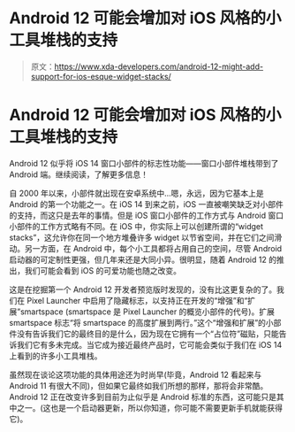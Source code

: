 # Android 12 可能会增加对 iOS 风格的小工具堆栈的支持

> 原文：<https://www.xda-developers.com/android-12-might-add-support-for-ios-esque-widget-stacks/>

# Android 12 可能会增加对 iOS 风格的小工具堆栈的支持

Android 12 似乎将 iOS 14 窗口小部件的标志性功能——窗口小部件堆栈带到了 Android 端。继续阅读，了解更多信息！

自 2000 年以来，小部件就出现在安卓系统中...嗯，永远，因为它基本上是 Android 的第一个功能之一。在 iOS 14 到来之前，iOS 一直被嘲笑缺乏对小部件的支持，而这只是去年的事情。但是 iOS 窗口小部件的工作方式与 Android 窗口小部件的工作方式略有不同。在 iOS 中，你实际上可以创建所谓的“widget stacks”，这允许你在同一个地方堆叠许多 widget 以节省空间，并在它们之间滑动。另一方面，在 Android 中，每个小工具都将占用自己的空间，尽管 Android 启动器的可定制性更强，但几年来还是大同小异。很明显，随着 Android 12 的推出，我们可能会看到 iOS 的可爱功能也随之改变。

这是在挖掘第一个 Android 12 开发者预览版时发现的，没有比这更复杂的了。我们在 Pixel Launcher 中启用了隐藏标志，以支持正在开发的“增强”和“扩展”smartspace (smartspace 是 Pixel Launcher 的概览小部件的代号)。扩展 smartspace 标志“将 smartspace 的高度扩展到两行。”这个“增强和扩展”的小部件没有告诉我们它的最终目的是什么，因为现在它拥有一个“占位符”磁贴，只能告诉我们它有多未完成。当它成为接近最终产品时，它可能会类似于我们在 iOS 14 上看到的许多小工具堆栈。

虽然现在谈论这项功能的具体用途还为时尚早(毕竟，Android 12 看起来与 Android 11 有很大不同)，但如果它最终如我们所想的那样，那将会非常酷。Android 12 正在改变许多到目前为止似乎是 Android 标准的东西，这可能只是其中之一。(这也是一个启动器更新，所以你知道，你可能不需要更新手机就能获得它)。
